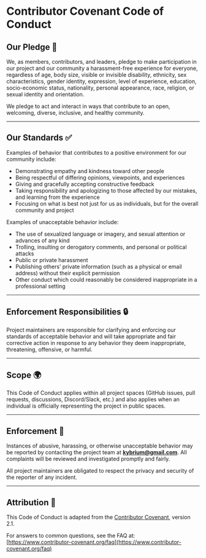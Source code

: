 # Contributor Covenant Code of Conduct

## Our Pledge 🤝

We, as members, contributors, and leaders, pledge to make participation in our project and our community a harassment-free experience for everyone, regardless of age, body size, visible or invisible disability, ethnicity, sex characteristics, gender identity, expression, level of experience, education, socio-economic status, nationality, personal appearance, race, religion, or sexual identity and orientation.

We pledge to act and interact in ways that contribute to an open, welcoming, diverse, inclusive, and healthy community.

---

## Our Standards ✅

Examples of behavior that contributes to a positive environment for our community include:

* Demonstrating empathy and kindness toward other people
* Being respectful of differing opinions, viewpoints, and experiences
* Giving and gracefully accepting constructive feedback
* Taking responsibility and apologizing to those affected by our mistakes, and learning from the experience
* Focusing on what is best not just for us as individuals, but for the overall community and project

Examples of unacceptable behavior include:

* The use of sexualized language or imagery, and sexual attention or advances of any kind
* Trolling, insulting or derogatory comments, and personal or political attacks
* Public or private harassment
* Publishing others’ private information (such as a physical or email address) without their explicit permission
* Other conduct which could reasonably be considered inappropriate in a professional setting

---

## Enforcement Responsibilities 🔒

Project maintainers are responsible for clarifying and enforcing our standards of acceptable behavior and will take appropriate and fair corrective action in response to any behavior they deem inappropriate, threatening, offensive, or harmful.

---

## Scope 🌍

This Code of Conduct applies within all project spaces (GitHub issues, pull requests, discussions, Discord/Slack, etc.) and also applies when an individual is officially representing the project in public spaces.

---

## Enforcement 🚨

Instances of abusive, harassing, or otherwise unacceptable behavior may be reported by contacting the project team at **kybrium@gmail.com**. All complaints will be reviewed and investigated promptly and fairly.

All project maintainers are obligated to respect the privacy and security of the reporter of any incident.

---

## Attribution 📜

This Code of Conduct is adapted from the [Contributor Covenant](https://www.contributor-covenant.org), version 2.1.

For answers to common questions, see the FAQ at:
[https://www.contributor-covenant.org/faq](https://www.contributor-covenant.org/faq)